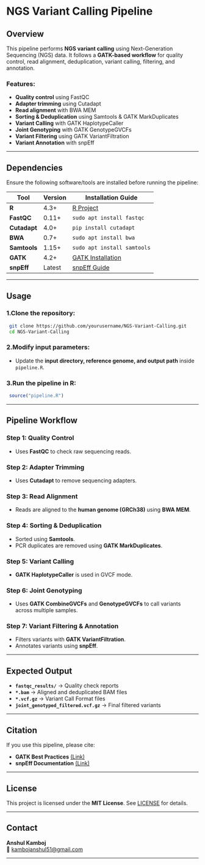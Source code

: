 # NGS Variant Calling Pipeline

## Overview

This pipeline performs **NGS variant calling** using Next-Generation Sequencing (NGS) data. It follows a **GATK-based workflow** for quality control, read alignment, deduplication, variant calling, filtering, and annotation.

### Features:

- **Quality control** using FastQC
- **Adapter trimming** using Cutadapt
- **Read alignment** with BWA MEM
- **Sorting & Deduplication** using Samtools & GATK MarkDuplicates
- **Variant Calling** with GATK HaplotypeCaller
- **Joint Genotyping** with GATK GenotypeGVCFs
- **Variant Filtering** using GATK VariantFiltration
- **Variant Annotation** with snpEff

---

## Dependencies

Ensure the following software/tools are installed before running the pipeline:

| Tool         | Version | Installation Guide                                    |
| ------------ | ------- | ----------------------------------------------------- |
| **R**        | 4.3+    | [R Project](https://cran.r-project.org/)              |
| **FastQC**   | 0.11+   | `sudo apt install fastqc`                             |
| **Cutadapt** | 4.0+    | `pip install cutadapt`                                |
| **BWA**      | 0.7+    | `sudo apt install bwa`                                |
| **Samtools** | 1.15+   | `sudo apt install samtools`                           |
| **GATK**     | 4.2+    | [GATK Installation](https://gatk.broadinstitute.org/) |
| **snpEff**   | Latest  | [snpEff Guide](https://pcingola.github.io/SnpEff/)    |

---

## Usage

### 1.Clone the repository:

```sh
 git clone https://github.com/yourusername/NGS-Variant-Calling.git
 cd NGS-Variant-Calling
```

### 2.Modify input parameters:

- Update the **input directory, reference genome, and output path** inside `pipeline.R`.

### 3.Run the pipeline in R:

```r
 source("pipeline.R")
```

---

## Pipeline Workflow

###  **Step 1: Quality Control**

- Uses **FastQC** to check raw sequencing reads.

###  **Step 2: Adapter Trimming**

- Uses **Cutadapt** to remove sequencing adapters.

### **Step 3: Read Alignment**

- Reads are aligned to the **human genome (GRCh38)** using **BWA MEM**.

###  **Step 4: Sorting & Deduplication**

- Sorted using **Samtools**.
- PCR duplicates are removed using **GATK MarkDuplicates**.

### **Step 5: Variant Calling**

- **GATK HaplotypeCaller** is used in GVCF mode.

###  **Step 6: Joint Genotyping**

- Uses **GATK CombineGVCFs** and **GenotypeGVCFs** to call variants across multiple samples.

### **Step 7: Variant Filtering & Annotation**

- Filters variants with **GATK VariantFiltration**.
- Annotates variants using **snpEff**.

---

## Expected Output

- **`fastqc_results/`** → Quality check reports
- **`*.bam`** → Aligned and deduplicated BAM files
- **`*.vcf.gz`** → Variant Call Format files
- **`joint_genotyped_filtered.vcf.gz`** → Final filtered variants

---

## Citation

If you use this pipeline, please cite:

- **GATK Best Practices** [(Link)](https://gatk.broadinstitute.org/)
- **snpEff Documentation** [(Link)](https://pcingola.github.io/SnpEff/)

---

## License

This project is licensed under the **MIT License**. See [LICENSE](LICENSE) for details.

---

## Contact

**Anshul Kamboj**\
📧 [kambojanshul51@gmail.com](mailto\:kambojanshul51@gmail.com)

---


